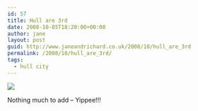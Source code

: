 ```yaml
---
id: 57
title: Hull are 3rd
date: 2008-10-05T18:20:00+00:00
author: jane
layout: post
guid: http://www.janeandrichard.co.uk/2008/10/hull_are_3rd
permalink: /2008/10/hull_are_3rd/
tags:
  - hull city
---
```

![](http://farm4.static.flickr.com/3149/2915966354_469fc7e808_o.jpg)

Nothing much to add &#8211; Yippee!!!